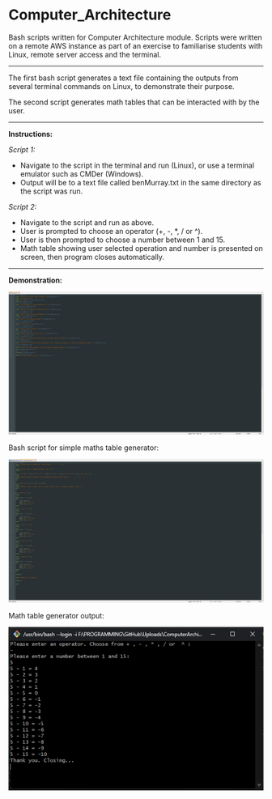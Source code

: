 # Computer_Architecture

Bash scripts written for Computer Architecture module. Scripts were written on a remote AWS instance as part of an exercise to familiarise
students with Linux, remote server access and the terminal. 

---

The first bash script generates a text file containing the outputs from several terminal commands on Linux, to demonstrate their purpose.

The second script generates math tables that can be interacted with by the user.

---

**Instructions:**

_Script 1:_

* Navigate to the script in the terminal and run (Linux), or use a terminal emulator such as CMDer (Windows).
* Output will be to a text file called benMurray.txt in the same directory as the script was run.

_Script 2:_

* Navigate to the script and run as above.
* User is prompted to choose an operator (+, -, *, / or ^).
* User is then prompted to choose a number between 1 and 15.
* Math table showing user selected operation and number is presented on screen, then program closes automatically.

---

**Demonstration:**

![bash_1](screencaps/CA_2.png)

Bash script for simple maths table generator:

![bash_2](screencaps/CA_3.png)

Math table generator output:

![bash_3](screencaps/CA_1.png)
